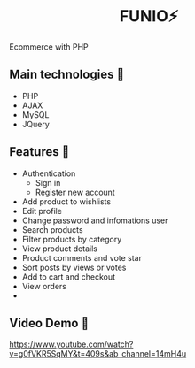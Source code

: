 <h1 align='center'><strong>FUNIO⚡</strong></h1>
<p>Ecommerce with PHP</p>

## **Main technologies 📝**
- PHP
- AJAX
- MySQL
- JQuery

## **Features 🚀**
- Authentication
  - Sign in
  - Register new account
- Add product to wishlists
- Edit profile
- Change password and infomations user
- Search products
- Filter products by category
- View product details
- Product comments and vote star
- Sort posts by views or votes
- Add to cart and checkout
- View orders
- 
## **Video Demo 🚀**
https://www.youtube.com/watch?v=g0fVKR5SqMY&t=409s&ab_channel=14mH4u
